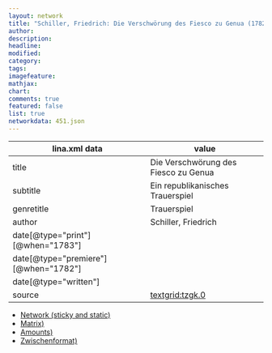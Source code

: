 ```yaml
---
layout: network
title: "Schiller, Friedrich: Die Verschwörung des Fiesco zu Genua (1782)"
author:
description:
headline:
modified:
category:
tags:
imagefeature: 
mathjax: 
chart: 
comments: true
featured: false
list: true
networkdata: 451.json
---
```

lina.xml data  | value
------------- | -------------
title|Die Verschwörung des Fiesco zu Genua
subtitle|Ein republikanisches Trauerspiel
genretitle|Trauerspiel
author|Schiller, Friedrich
date[@type="print"][@when="1783"]|
date[@type="premiere"][@when="1782"]|
date[@type="written"]|
source|[textgrid:tzgk.0](https://textgridlab.org/1.0/tgcrud-public/rest/textgrid:tzgk.0/data)



* [Network (sticky and static)](/linas/network451)
* [Matrix)](/linas/matrix451)
* [Amounts)](/linas/amount451)
* [Zwischenformat)](/linas/lina451 )
